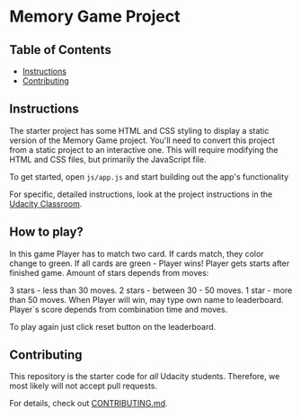 # Memory Game Project

## Table of Contents

* [Instructions](#instructions)
* [Contributing](#contributing)

## Instructions

The starter project has some HTML and CSS styling to display a static version of the Memory Game project. You'll need to convert this project from a static project to an interactive one. This will require modifying the HTML and CSS files, but primarily the JavaScript file.

To get started, open `js/app.js` and start building out the app's functionality

For specific, detailed instructions, look at the project instructions in the [Udacity Classroom](https://classroom.udacity.com/me).

## How to play?

In this game Player has to match two card. If cards match, they color change to green. If all cards are green - Player wins! Player gets starts after finished game. Amount of stars depends from moves:

3 stars - less than 30 moves.
2 stars - between 30 - 50 moves.
1 star - more than 50 moves.
When Player will win, may type own name to leaderboard. Player`s score depends from combination time and moves.

To play again just click reset button on the leaderboard.

## Contributing

This repository is the starter code for _all_ Udacity students. Therefore, we most likely will not accept pull requests.

For details, check out [CONTRIBUTING.md](CONTRIBUTING.md).
